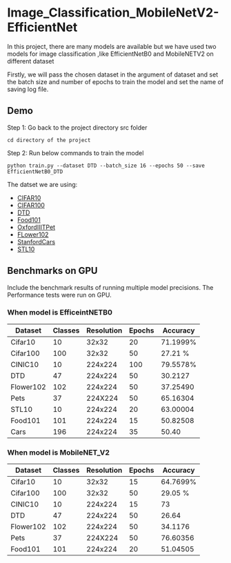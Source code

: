 # Image_Classification_MobileNetV2-EfficientNet
In this project, there are many models are available but we have used two models  for image classification ,like EfficientNetB0 and MobileNETV2 on different dataset 

Firstly, we will pass the chosen dataset in the argument  of dataset and set the batch size  and number of epochs to train the model and set the name of saving log file.


## Demo
Step 1:  Go back to the project directory src folder
 
 ```
cd directory of the project
```
Step 2: Run below commands to train the model
```
python train.py --dataset DTD --batch_size 16 --epochs 50 --save EfficientNetB0_DTD
```

The datset we are using:
* [CIFAR10](https://pytorch.org/vision/stable/generated/torchvision.datasets.CIFAR10.html#torchvision.datasets.CIFAR10)
* [CIFAR100](https://pytorch.org/vision/stable/generated/torchvision.datasets.CIFAR100.html#torchvision.datasets.CIFAR100)
* [DTD](https://pytorch.org/vision/stable/generated/torchvision.datasets.DTD.html#torchvision.datasets.DTD)
* [Food101](https://pytorch.org/vision/stable/generated/torchvision.datasets.Food101.html#torchvision.datasets.Food101)
* [OxfordIIITPet](https://pytorch.org/vision/stable/generated/torchvision.datasets.OxfordIIITPet.html#torchvision.datasets.OxfordIIITPet)
* [FLower102](https://pytorch.org/vision/stable/generated/torchvision.datasets.Flowers102.html#torchvision.datasets.Flowers102)
* [StanfordCars](https://pytorch.org/vision/stable/generated/torchvision.datasets.StanfordCars.html#torchvision.datasets.StanfordCars)
* [STL10](https://pytorch.org/vision/stable/generated/torchvision.datasets.STL10.html#torchvision.datasets.STL10)


## Benchmarks on GPU
Include the benchmark results of running multiple model precisions. 
 The Performance tests were run on GPU.

### When model is EfficeintNETB0
| Dataset  | Classes|Resolution| Epochs|Accuracy|
|----------|--------|----------|-------|--------|
| Cifar10  | 10     | 32x32    |20     |71.1999%|
| Cifar100 | 100    | 32x32    |50     |27.21 % |
| CINIC10  | 10     | 224x224  |100    |79.5578%|
| DTD      | 47     | 224x224  |50     |30.2127 |
| Flower102| 102    | 224x224  |50     |37.25490|
| Pets     | 37     | 224X224  |50     |65.16304|
| STL10    |10      | 224x224  |20     |63.00004|
| Food101  |101     | 224x224  |15     |50.82508|
| Cars     |196     | 224x224  |35     |50.40   |


### When model is MobileNET_V2
| Dataset  | Classes|Resolution| Epochs|Accuracy|
|----------|--------|----------|-------|--------|
| Cifar10  | 10     | 32x32    |15     |64.7699%|
| Cifar100 | 100    | 32x32    |50     |29.05 % |
| CINIC10  | 10     | 224x224  |15     |73      |
| DTD      | 47     | 224x224  |50     |26.64   |
| Flower102| 102    | 224x224  |50     |34.1176 |
| Pets     | 37     | 224X224  |50     |76.60356|
| Food101  |101     | 224x224  |20     |51.04505|






